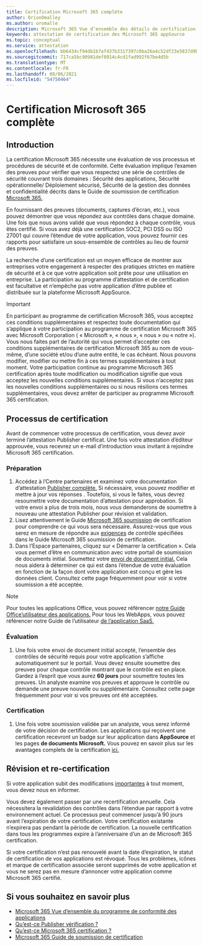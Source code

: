 ```yaml
---
title: Certification Microsoft 365 complète
author: OrionOmalley
ms.author: oromalle
description: Microsoft 365 Vue d’ensemble des détails de certification
keywords: attestation de certification des Microsoft 365 appSource
ms.topic: conceptual
ms.service: attestation
ms.openlocfilehash: bb6434cf94db1b7af437b3317397c0ba26a4c52df23e5837d9bcab1e98ff7a47
ms.sourcegitcommit: 717ca5bc90981def8914c4cd1fad992f67be4d5b
ms.translationtype: MT
ms.contentlocale: fr-FR
ms.lasthandoff: 08/06/2021
ms.locfileid: "54750464"
---
```

# <a name="complete-microsoft-365-certification"></a>Certification Microsoft 365 complète

## <a name="introduction"></a>Introduction

La certification Microsoft 365 nécessite une évaluation de vos processus et procédures de sécurité et de conformité. Cette évaluation implique l’examen des preuves pour vérifier que vous respectez une série de contrôles de sécurité couvrant trois domaines : Sécurité des applications, Sécurité opérationnelle/ Déploiement sécurisé, Sécurité de la gestion des données et confidentialité décrits dans le Guide de soumission de certification [Microsoft 365.](https://docs.microsoft.com/microsoft-365-app-certification/docs/certification-submission-guide)

En fournissant des preuves (documents, captures d’écran, etc.), vous pouvez démontrer que vous répondez aux contrôles dans chaque domaine. Une fois que nous avons validé que vous répondez à chaque contrôle, vous êtes certifié. Si vous avez déjà une certification SOC2, PCI DSS ou ISO 27001 qui couvre l’étendue de votre application, vous pouvez fournir ces rapports pour satisfaire un sous-ensemble de contrôles au lieu de fournir des preuves. 

La recherche d’une certification est un moyen efficace de montrer aux entreprises votre engagement à respecter des pratiques strictes en matière de sécurité et à ce que votre application soit prête pour une utilisation en entreprise. La participation au programme d’attestation et de certification est facultative et n’empêche pas votre application d’être publiée et distribuée sur la plateforme Microsoft AppSource.

> [!IMPORTANT]
> En participant au programme de certification Microsoft 365, vous acceptez ces conditions supplémentaires et respectez toute documentation qui s’applique à votre participation au programme de certification Microsoft 365 avec Microsoft Corporation ( « Microsoft », « nous », « nous » ou « notre »). Vous nous faites part de l’autorité qui vous permet d’accepter ces conditions supplémentaires de certification Microsoft 365 au nom de vous-même, d’une société et/ou d’une autre entité, le cas échéant. Nous pouvons modifier, modifier ou mettre fin à ces termes supplémentaires à tout moment. Votre participation continue au programme Microsoft 365 certification après toute modification ou modification signifie que vous acceptez les nouvelles conditions supplémentaires. Si vous n’acceptez pas les nouvelles conditions supplémentaires ou si nous résilions ces termes supplémentaires, vous devez arrêter de participer au programme Microsoft 365 certification.

## <a name="certification-process"></a>Processus de certification

Avant de commencer votre processus de certification, vous devez avoir terminé l’attestation Publisher certificat. Une fois votre attestation d’éditeur approuvée, vous recevrez un e-mail d’introduction vous invitant à rejoindre Microsoft 365 certification.

### <a name="preparation"></a>Préparation
1. Accédez à l’Centre partenaires et examinez votre documentation d’attestation [Publisher complète.]( https://docs.microsoft.com/microsoft-365-app-certification/docs/attestation) Si nécessaire, vous pouvez modifier et mettre à jour vos réponses . Toutefois, si vous le faites, vous devrez resoumettre votre documentation d’attestation pour approbation. Si votre envoi a plus de trois mois, nous vous demanderons de soumettre à nouveau une attestation Publisher pour révision et validation. 
1. Lisez attentivement le Guide [Microsoft 365 soumission](https://docs.microsoft.com/microsoft-365-app-certification/docs/certification-submission-guide) de certification pour comprendre ce qui vous sera nécessaire. Assurez-vous que vous serez en mesure de répondre aux [exigences]( https://docs.microsoft.com/microsoft-365-app-certification/docs/certification-submission-guide#app-certification-criteria) de contrôle spécifiées dans le Guide Microsoft 365 soumission de certification.
1. Dans l’Espace partenaires, cliquez sur « Démarrer la certification ». Cela vous permet d’être en communication avec votre portail de soumission de documents initial. Soumettez votre [envoi de document initial.](https://docs.microsoft.com/microsoft-365-app-certification/docs/certification-submission-guide#initial-document-submission) Cela nous aidera à déterminer ce qui est dans l’étendue de votre évaluation en fonction de la façon dont votre application est conçu et gère les données client. Consultez cette page fréquemment pour voir si votre soumission a été acceptée.

>[!NOTE]
>Pour toutes les applications Office, vous pouvez référencer [notre Guide Office’utilisateur des applications.](https://docs.microsoft.com/microsoft-365-app-certification/docs/userguide) Pour tous les WebApps, vous pouvez référencer notre Guide de l’utilisateur [de l’application SaaS.](https://docs.microsoft.com/en-us/microsoft-365-app-certification/docs/saasuserguide)

### <a name="assessment"></a>Évaluation
1. Une fois votre envoi de document initial accepté, l’ensemble des contrôles de sécurité requis pour votre application s’affiche automatiquement sur le portail. Vous devez ensuite soumettre des preuves pour chaque contrôle montrant que le contrôle est en place. Gardez à l’esprit que vous aurez **60 jours** pour soumettre toutes les preuves. Un analyste examine vos preuves et approuve le contrôle ou demande une preuve nouvelle ou supplémentaire. Consultez cette page fréquemment pour voir si vos preuves ont été acceptées.
### <a name="certification"></a>Certification
1. Une fois votre soumission validée par un analyste, vous serez informé de votre décision de certification. Les applications qui reçoivent une certification recevront un badge sur leur application dans **AppSource** et les pages **de documents Microsoft.** Vous pouvez en savoir plus sur les avantages complets de la certification [ici.](https://docs.microsoft.com/microsoft-365-app-certification/docs/enterprise-app-certification-guide#program-benefits)

## <a name="review-and-re-certification"></a>Révision et re-certification
Si votre application subit des modifications [importantes](https://docs.microsoft.com/microsoft-365-app-certification/docs/certification-submission-guide#significant-changes) à tout moment, vous devez nous en informer.

Vous devez également passer par une recertification annuelle. Cela nécessitera la revalidation des contrôles dans l’étendue par rapport à votre environnement actuel. Ce processus peut commencer jusqu’à 90 jours avant l’expiration de votre certification. Votre certification existante n’expirera pas pendant la période de certification. La nouvelle certification dans tous les programmes expire à l’anniversaire d’un an de Microsoft 365 certification.

Si votre certification n’est pas renouvelé avant la date d’expiration, le statut de certification de vos applications est révoqué. Tous les problèmes, icônes et marque de certification associée seront supprimés de votre application et vous ne serez pas en mesure d’annoncer votre application comme Microsoft 365 certifié.



## <a name="learn-more"></a>Si vous souhaitez en savoir plus

* [Microsoft 365 Vue d’ensemble du programme de conformité des applications](~/overview.md)  
* [Qu’est-ce Publisher vérification ?](https://docs.microsoft.com/azure/active-directory/develop/publisher-verification-overview)
* [Qu’est-ce Microsoft 365 certification ?](~/docs/enterprise-app-certification-guide.md)  
* [Microsoft 365 Guide de soumission de certification](~/docs/certification-submission-guide.md)
